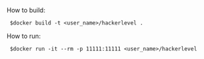 
How to build:

     $docker build -t <user_name>/hackerlevel .

How to run:

     $docker run -it --rm -p 11111:11111 <user_name>/hackerlevel

